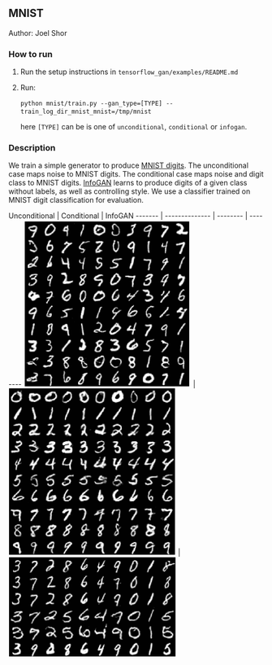 ## MNIST

Author: Joel Shor

### How to run


1.  Run the setup instructions in `tensorflow_gan/examples/README.md`
1.  Run:

    ```shell
    python mnist/train.py --gan_type=[TYPE] --train_log_dir_mnist_mnist=/tmp/mnist
    ```

    here `[TYPE]` can be is one of `unconditional`, `conditional` or `infogan`.

### Description

We train a simple generator to produce [MNIST digits](http://yann.lecun.com/exdb/mnist/).
The unconditional case maps noise to MNIST digits. The conditional case maps
noise and digit class to MNIST digits.
[InfoGAN](https://arxiv.org/abs/1606.03657) learns to produce
digits of a given class without labels, as well as controlling style.
We use a classifier trained on MNIST digit classification for evaluation.

Unconditional | Conditional | InfoGAN
-------              | --------------                        | --------           |  --------
<img src="images/mnist_unconditional_gan.png" title="Unconditional GAN" width="330" /> | <img src="images/mnist_conditional_gan.png" title="Conditional GAN" width="330" /> | <img src="images/mnist_infogan.png" title="InfoGAN" width="330" />
